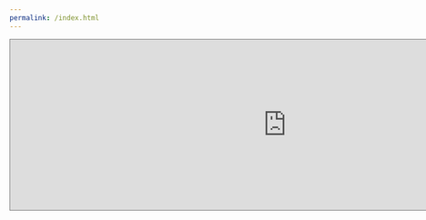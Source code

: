 ```yaml
---
permalink: /index.html
---
```


<iframe src="https://calendar.google.com/calendar/embed?height=300&amp;wkst=2&amp;bgcolor=%234285F4&amp;ctz=Asia%2FAlmaty&amp;src=bTgycGljb3NhNjl2NDU4NDVqYjl2M2hwOHNAZ3JvdXAuY2FsZW5kYXIuZ29vZ2xlLmNvbQ&amp;color=%23039BE5&amp;showPrint=0&amp;showDate=1&amp;showNav=0&amp;showTitle=0&amp;showTabs=0&amp;showCalendars=0&amp;showTz=0&amp;title" style="border:solid 1px #777" width="970" height="300" frameborder="0" scrolling="no"></iframe>





<!--
<div class="btn-group">
  <button type="button" class="btn btn-danger dropdown-toggle" data-toggle="dropdown" aria-haspopup="true" aria-expanded="false">
    Главная
  </button>
  <div class="dropdown-menu">
    <a class="dropdown-item" href="#">Action</a>
    <a class="dropdown-item" href="#">Another action</a>
    <a class="dropdown-item" href="#">Something else here</a>
    <div class="dropdown-divider"></div>
    <a class="dropdown-item" href="#">Separated link</a>
  </div>
</div>
<div class="btn-group">
  <button type="button" class="btn btn-danger dropdown-toggle" data-toggle="dropdown" aria-haspopup="true" aria-expanded="false">
    О школе
  </button>
  <div class="dropdown-menu">
    <a class="dropdown-item" href="#">Action</a>
    <a class="dropdown-item" href="#">Another action</a>
    <a class="dropdown-item" href="#">Something else here</a>
    <div class="dropdown-divider"></div>
    <a class="dropdown-item" href="#">Separated link</a>
  </div>
</div>
<div class="btn-group">
  <button type="button" class="btn btn-danger dropdown-toggle" data-toggle="dropdown" aria-haspopup="true" aria-expanded="false">
    Поступающим
  </button>
  <div class="dropdown-menu">
    <a class="dropdown-item" href="#">Action</a>
    <a class="dropdown-item" href="#">Another action</a>
    <a class="dropdown-item" href="#">Something else here</a>
    <div class="dropdown-divider"></div>
    <a class="dropdown-item" href="#">Separated link</a>
  </div>
</div>
<div class="btn-group">
  <button type="button" class="btn btn-danger dropdown-toggle" data-toggle="dropdown" aria-haspopup="true" aria-expanded="false">
    Учащимся
  </button>
  <div class="dropdown-menu">
    <a class="dropdown-item" href="#">Action</a>
    <a class="dropdown-item" href="#">Another action</a>
    <a class="dropdown-item" href="#">Something else here</a>
    <div class="dropdown-divider"></div>
    <a class="dropdown-item" href="#">Separated link</a>
  </div>
</div>
<div class="btn-group">
  <button type="button" class="btn btn-danger dropdown-toggle" data-toggle="dropdown" aria-haspopup="true" aria-expanded="false">
    Родителям
  </button>
  <div class="dropdown-menu">
    <a class="dropdown-item" href="#">Action</a>
    <a class="dropdown-item" href="#">Another action</a>
    <a class="dropdown-item" href="#">Something else here</a>
    <div class="dropdown-divider"></div>
    <a class="dropdown-item" href="#">Separated link</a>
  </div>
</div>
<div class="btn-group">
  <button type="button" class="btn btn-danger dropdown-toggle" data-toggle="dropdown" aria-haspopup="true" aria-expanded="false">
    Контакты
  </button>
  <div class="dropdown-menu">
    <a class="dropdown-item" href="#">Action</a>
    <a class="dropdown-item" href="#">Another action</a>
    <a class="dropdown-item" href="#">Something else here</a>
    <div class="dropdown-divider"></div>
    <a class="dropdown-item" href="#">Separated link</a>
  </div>
</div>

-->
<!--
<ul class="menu_list">
<li><a href="#">Главная</a></li>
<li><a href="#">О школе</a></li>
<li><a href="#">Поступающим</a>

  <ul class="submenu">
    <li>Процедура приема</li>
    <li>Сроки приема студентов</li>
    <li>Стоимость обучения</li>
    <li>Стоимость школьной формы</li>
    <li>Часто задаваемые вопросы</li>
  </ul>
</li>
<li><a href="#">Учащимся</a></li>
<li><a href="#">Родителям</a></li>
<li><a href="#">Контакты</a></li>
</ul>

-->
